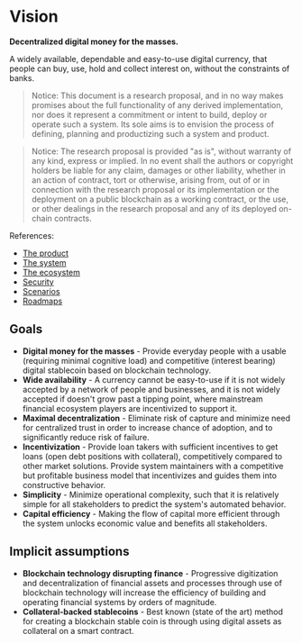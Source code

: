 # Vision

**Decentralized digital money for the masses.**

A widely available, dependable and easy-to-use digital currency, that people can buy, use, hold and collect interest on, without the constraints of banks.

>Notice: This document is a research proposal, and in no way makes promises about the full functionality of any derived implementation, nor does it represent a commitment or intent to build, deploy or operate such a system. Its sole aims is to envision the process of defining, planning and productizing such a system and product.

>Notice: The research proposal is provided "as is", without warranty of any kind, express or implied. In no event shall the authors or copyright holders be liable for any claim, damages or other liability, whether in an action of contract, tort or otherwise, arising from, out of or in connection with the research proposal or its implementation or the deployment on a public blockchain as a working contract, or the use, or other dealings in the research proposal and any of its deployed on-chain contracts.

References:

- [The product](./product.md)
- [The system](./system.md)
- [The ecosystem](./ecosystem.md)
- [Security](./security.md)
- [Scenarios](./scenarios.md)
- [Roadmaps](./roadmaps.md)

## Goals

- **Digital money for the masses** - Provide everyday people with a usable (requiring minimal cognitive load) and competitive (interest bearing) digital stablecoin based on blockchain technology.
- **Wide availability** - A currency cannot be easy-to-use if it is not widely accepted by a network of people and businesses, and it is not widely accepted if doesn't grow past a tipping point, where mainstream financial ecosystem players are incentivized to support it.
- **Maximal decentralization** - Eliminate risk of capture and minimize need for centralized trust in order to increase chance of adoption, and to significantly reduce risk of failure.
- **Incentivization** - Provide loan takers with sufficient incentives to get loans (open debt positions with collateral), competitively compared to other market solutions. Provide system maintainers with a competitive but profitable business model that incentivizes and guides them into constructive behavior.
- **Simplicity** - Minimize operational complexity, such that it is relatively simple for all stakeholders to predict the system's automated behavior.
- **Capital efficiency** - Making the flow of capital more efficient through the system unlocks economic value and benefits all stakeholders.

## Implicit assumptions

- **Blockchain technology disrupting finance** - Progressive digitization and decentralization of financial assets and processes through use of blockchain technology will increase the efficiency of building and operating financial systems by orders of magnitude.
- **Collateral-backed stablecoins** - Best known (state of the art) method for creating a blockchain stable coin is through using digital assets as collateral on a smart contract.
